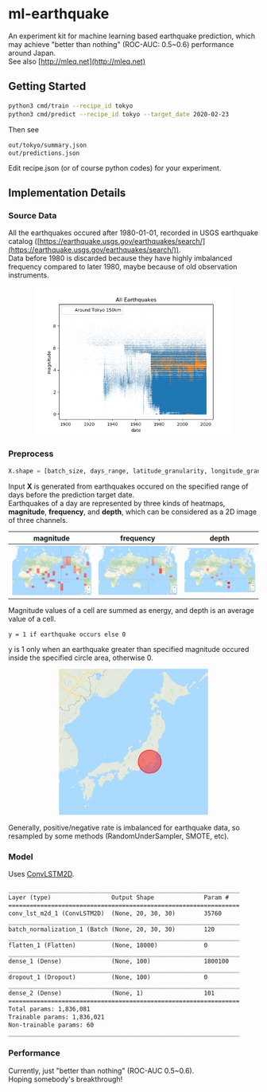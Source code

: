 # ml-earthquake

An experiment kit for machine learning based earthquake prediction, which may achieve "better than nothing" (ROC-AUC: 0.5~0.6) performance around Japan.  
See also [http://mleq.net](http://mleq.net)

## Getting Started

```sh
python3 cmd/train --recipe_id tokyo
python3 cmd/predict --recipe_id tokyo --target_date 2020-02-23
```

Then see

```
out/tokyo/summary.json
out/predictions.json
```

Edit recipe.json (or of course python codes) for your experiment.

## Implementation Details

### Source Data

All the earthquakes occured after 1980-01-01, recorded in USGS earthquake catalog ([https://earthquake.usgs.gov/earthquakes/search/](https://earthquake.usgs.gov/earthquakes/search/)).  
Data before 1980 is discarded because they have highly imbalanced frequency compared to later 1980, maybe because of old observation instruments.

<div align="center">
  <img src="img/frequency.png" width="400">
</div>

### Preprocess

```python
X.shape = [batch_size, days_range, latitude_granularity, longitude_granularity, num_of_channels]
```

Input **X** is generated from earthquakes occured on the specified range of days before the prediction target date.  
Earthquakes of a day are represented by three kinds of heatmaps, **magnitude**, **frequency**, and **depth**, which can be considered as a 2D image of three channels.

<div align="center">

|                 magnitude                 |                 frequency                  |                    depth                    |
| :---------------------------------------: | :----------------------------------------: | :-----------------------------------------: |
| <img src="img/mag_heatmap.png" width=250> | <img src="img/freq_heatmap.png" width=250> | <img src="img/depth_heatmap.png" width=250> |

</div>
Magnitude values of a cell are summed as energy, and depth is an average value of a cell.

```
y = 1 if earthquake occurs else 0
```

y is 1 only when an earthquake greater than specified magnitude occured inside the specified circle area, otherwise 0.

<div align="center">
  <img title="tokyo" src="img/tokyo.png" width=300>
</div>

Generally, positive/negative rate is imbalanced for earthquake data, so resampled by some methods (RandomUnderSampler, SMOTE, etc).

### Model

Uses [ConvLSTM2D](https://keras.io/ja/layers/recurrent/).

```
_________________________________________________________________
Layer (type)                 Output Shape              Param #
=================================================================
conv_lst_m2d_1 (ConvLSTM2D)  (None, 20, 30, 30)        35760
_________________________________________________________________
batch_normalization_1 (Batch (None, 20, 30, 30)        120
_________________________________________________________________
flatten_1 (Flatten)          (None, 18000)             0
_________________________________________________________________
dense_1 (Dense)              (None, 100)               1800100
_________________________________________________________________
dropout_1 (Dropout)          (None, 100)               0
_________________________________________________________________
dense_2 (Dense)              (None, 1)                 101
=================================================================
Total params: 1,836,081
Trainable params: 1,836,021
Non-trainable params: 60
_________________________________________________________________
```

### Performance

Currently, just "better than nothing" (ROC-AUC 0.5~0.6).  
Hoping somebody's breakthrough!
